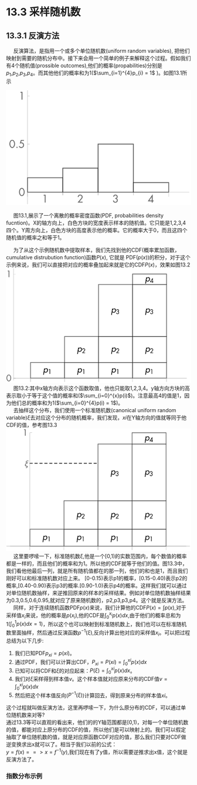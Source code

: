 # 13.3 采样随机数

## 13.3.1 反演方法

&#160;&#160;&#160;&#160;
反演算法，是指用一个或多个单位随机数(uniform random variables), 把他们映射到需要的随机分布中。接下来会用一个简单的例子来解释这个过程。假如我们有4个随机值(prossible outcomes),他们的概率(propabilities)分别是$p_1$,$p_2$,$p_3$,$p_4$。而其他他们的概率和为1($\sum_{i=1}^{4}p_{i} = 1$ )。如图13.1所示

![图13.1](assets/discrete-pdf.svg)

&#160;&#160;&#160;&#160;
图13.1,展示了一个离散的概率密度函数(PDF, probabilities density fucntion)。X的轴方向上，白色方块的宽度表示样本的随机值。它只能是1,2,3,4四个。Y周方向上，白色方块的高度表示他的概率。它的概率大于0，而且这四个随机值的概率之和等于1。

&#160;&#160;&#160;&#160;
为了从这个示例随机数中提取样本，我们先找到他的CDF(概率累加函数，cumulative distrubution function)函数$P(x)$, 它就是 PDF$(p(x))$的积分，对于这个示例来说，我们可以直接把对应的概率叠加起来就是它的CDF$P(x)$，效果如图13.2  
![图13.2](assets/discrete-cdf.svg)  
&#160;&#160;&#160;&#160;
图13.2:其中x轴方向表示这个函数取值，他也只能取1,2,3,4。y轴方向方块的高表示取小于等于这个值的概率和($\sum_{i=0}^{x}p(i)$)。注意最高4的值是1，因为他们总的概率和为1($\sum_{i=0}^{4}p(i) = 1$)。  
&#160;&#160;&#160;&#160;
去抽样这个分布，我们使用一个标准随机数(canonical uniform random variable)$\xi$去对应这个分布的随机概率，我们发现，$xi$在Y轴方向的值就等同于他CDF的值，参考图13.3  
![图13.3](assets/discrete-inversion.svg)  
&#160;&#160;&#160;&#160;
这里要啰嗦一下，标准随机数$\xi$,他是一个[0,1)的实数范围内，每个数值的概率都是一样的，而且他们的概率和为1。所以他的CDF就等于他们的值。图13.3中，我们看他他最后一列，就是所有随机值都在的那一列，他们的和也是1，而且我们刚好可以和标准随机数对应上来。 [0-0.15)表示p1的概率，[0.15-0.40)表示p2的概率,[0.40-0.90)表示p3的概率.[0.90-1.0)表示p4的概率。这样我们就可以通过对单位随机数抽样，来逆推回原来的样本的采样结果。例如对单位随机数抽样结果为0.3,0.5,0.6,0.95,就对应了原来随机数的，p2,p3,p3,p4。这个就是反演方法。  
&#160;&#160;&#160;&#160;
同样，对于连续随机函数PDF$p(x)$来说，我们计算他的CDF$P(x) = \int{p(x)}$,对于采样值$x_i$来说，他的概率是$p(x_i)$,他的CDF是$\int_{0}^{x_i}p(x)dx$,由于他们的概率总和为1($\int_{0}^{1}p(x)dx = 1$)，所以这个也可以映射到标准随机数上，我们也可以在标准随机数里面抽样，然后通过反演函数$p^{-1}(\xi)$,反向计算出他对应的采样值$x_i$。可以把过程总结为以下几步:  

1. 我们已知PDF$p_{xi} = p(xi)$。
2. 通过PDF，我们可以计算出CDF，$P_{xi} = P(xi) = \int_{0}^{xi}{p(x)dx}$
3. 已知可以将CDF和$\xi$的对应起来：$P(\xi) = \int_{0}^{xi}{p(x)dx}$。
4. 我们对$\xi$采样得到样本值$v$。这个样本值就对应原来分布的CDF值$v = \int_{0}^{xi}{p(x)dx}$
5. 然后把这个样本值反向($P^{-1}(\xi)$)计算回去，得到原来分布的样本值$xi$。

这个过程就叫做反演方法，这里再啰嗦一下，为什么原分布的CDF，可以通过单位随机数来对等?  
通过13.3等可以直观的看出来，他们的的Y轴范围都是[0,1)，对每一个单位随机数的值，都能对应上原分布的CDF的值，所以他们是可以映射上的。我们可以假定抽取了单位随机数的值，就是对应原函数CDF对应的值，那么我们只要对CDF做逆变换求出x就可以了。相当于我们以前的公式：  
$y = f(x) ==> x = f^{-1}(y)$,我们现在有了y值，所以需要逆推求出x值，这个就是反演方法了。

### 指数分布示例


